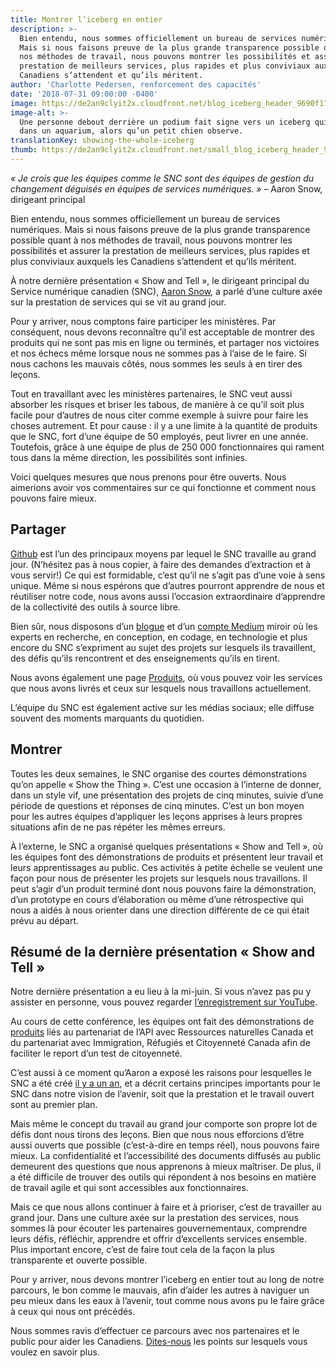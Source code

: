 ```yaml
---
title: Montrer l’iceberg en entier
description: >-
  Bien entendu, nous sommes officiellement un bureau de services numériques.
  Mais si nous faisons preuve de la plus grande transparence possible quant à
  nos méthodes de travail, nous pouvons montrer les possibilités et assurer la
  prestation de meilleurs services, plus rapides et plus conviviaux auxquels les
  Canadiens s’attendent et qu’ils méritent.
author: 'Charlotte Pedersen, renforcement des capacités'
date: '2018-07-31 09:00:00 -0400'
image: https://de2an9clyit2x.cloudfront.net/blog_iceberg_header_9690f17788.jpg
image-alt: >-
  Une personne debout derrière un podium fait signe vers un iceberg qui flotte
  dans un aquarium, alors qu’un petit chien observe.
translationKey: showing-the-whole-iceberg
thumb: https://de2an9clyit2x.cloudfront.net/small_blog_iceberg_header_9690f17788.jpg
---
```


*« Je crois que les équipes comme le SNC sont des équipes de gestion du changement déguisés en équipes de services numériques. »* – Aaron Snow, dirigeant principal

Bien entendu, nous sommes officiellement un bureau de services numériques. Mais si nous faisons preuve de la plus grande transparence possible quant à nos méthodes de travail, nous pouvons montrer les possibilités et assurer la prestation de meilleurs services, plus rapides et plus conviviaux auxquels les Canadiens s’attendent et qu’ils méritent.

À notre dernière présentation « Show and Tell », le dirigeant principal du Service numérique canadien (SNC), [Aaron Snow](https://numerique.canada.ca/2018/03/09/le-snc-accueille-son-premier-dirigeant-principal/), a parlé d’une culture axée sur la prestation de services qui se vit au grand jour.

Pour y arriver, nous comptons faire participer les ministères. Par conséquent, nous devons reconnaître qu’il est acceptable de montrer des produits qui ne sont pas mis en ligne ou terminés, et partager nos victoires et nos échecs même lorsque nous ne sommes pas à l’aise de le faire. Si nous cachons les mauvais côtés, nous sommes les seuls à en tirer des leçons.

Tout en travaillant avec les ministères partenaires, le SNC veut aussi absorber les risques et briser les tabous, de manière à ce qu’il soit plus facile pour d’autres de nous citer comme exemple à suivre pour faire les choses autrement. Et pour cause : il y a une limite à la quantité de produits que le SNC, fort d’une équipe de 50 employés, peut livrer en une année. Toutefois, grâce à une équipe de plus de 250 000 fonctionnaires qui rament tous dans la même direction, les possibilités sont infinies.

Voici quelques mesures que nous prenons pour être ouverts. Nous aimerions avoir vos commentaires sur ce qui fonctionne et comment nous pouvons faire mieux.

## Partager

[Github](https://github.com/cds-snc) est l’un des principaux moyens par lequel le SNC travaille au grand jour. (N’hésitez pas à nous copier, à faire des demandes d’extraction et à vous servir!) Ce qui est formidable, c’est qu’il ne s’agit pas d’une voie à sens unique. Même si nous espérons que d’autres pourront apprendre de nous et réutiliser notre code, nous avons aussi l’occasion extraordinaire d’apprendre de la collectivité des outils à source libre.

Bien sûr, nous disposons d’un [blogue](https://numerique.canada.ca/blogue/) et d’un [compte Medium](https://medium.com/@servnumcanadien) miroir où les experts en recherche, en conception, en codage, en technologie et plus encore du SNC s’expriment au sujet des projets sur lesquels ils travaillent, des défis qu’ils rencontrent et des enseignements qu’ils en tirent.

Nous avons également une page [Produits](https://numerique.canada.ca/produits/), où vous pouvez voir les services que nous avons livrés et ceux sur lesquels nous travaillons actuellement.

L’équipe du SNC est également active sur les médias sociaux; elle diffuse souvent des moments marquants du quotidien.
## Montrer

Toutes les deux semaines, le SNC organise des courtes démonstrations qu’on appelle « Show the Thing ». C’est une occasion à l’interne de donner, dans un style vif, une présentation des projets de cinq minutes, suivie d’une période de questions et réponses de cinq minutes. C’est un bon moyen pour les autres équipes d’appliquer les leçons apprises à leurs propres situations afin de ne pas répéter les mêmes erreurs.

À l’externe, le SNC a organisé quelques présentations « Show and Tell », où les équipes font des démonstrations de produits et présentent leur travail et leurs apprentissages au public. Ces activités à petite échelle se veulent une façon pour nous de présenter les projets sur lesquels nous travaillons. Il peut s’agir d’un produit terminé dont nous pouvons faire la démonstration, d’un prototype en cours d’élaboration ou même d’une rétrospective qui nous a aidés à nous orienter dans une direction différente de ce qui était prévu au départ.

## Résumé de la dernière présentation « Show and Tell »

Notre dernière présentation a eu lieu à la mi-juin. Si vous n’avez pas pu y assister en personne, vous pouvez regarder [l’enregistrement sur YouTube](https://youtu.be/uFjfrtuLLpQ).

Au cours de cette conférence, les équipes ont fait des démonstrations de [produits](https://numerique.canada.ca/produits/) liés au partenariat de l’API avec Ressources naturelles Canada et du partenariat avec Immigration, Réfugiés et Citoyenneté Canada afin de faciliter le report d’un test de citoyenneté.

C’est aussi à ce moment qu’Aaron a exposé les raisons pour lesquelles le SNC a été créé [il y a un an](https://numerique.canada.ca/2017/07/18/lancement-du-service-numerique-canadien/), et a décrit certains principes importants pour le SNC dans notre vision de l’avenir, soit que la prestation et le travail ouvert sont au premier plan.

Mais même le concept du travail au grand jour comporte son propre lot de défis dont nous tirons des leçons. Bien que nous nous efforcions d’être aussi ouverts que possible (c’est-à-dire en temps réel), nous pouvons faire mieux. La confidentialité et l’accessibilité des documents diffusés au public demeurent des questions que nous apprenons à mieux maîtriser. De plus, il a été difficile de trouver des outils qui répondent à nos besoins en matière de travail agile et qui sont accessibles aux fonctionnaires.

Mais ce que nous allons continuer à faire et à prioriser, c’est de travailler au grand jour. Dans une culture axée sur la prestation des services, nous sommes là pour écouter les partenaires gouvernementaux, comprendre leurs défis, réfléchir, apprendre et offrir d’excellents services ensemble. Plus important encore, c’est de faire tout cela de la façon la plus transparente et ouverte possible.

Pour y arriver, nous devons montrer l’iceberg en entier tout au long de notre parcours, le bon comme le mauvais, afin d’aider les autres à naviguer un peu mieux dans les eaux à l’avenir, tout comme nous avons pu le faire grâce à ceux qui nous ont précédés.

Nous sommes ravis d’effectuer ce parcours avec nos partenaires et le public pour aider les Canadiens. [Dites-nous](mailto:cds-snc@tbs-sct.gc.ca) les points sur lesquels vous voulez en savoir plus.


